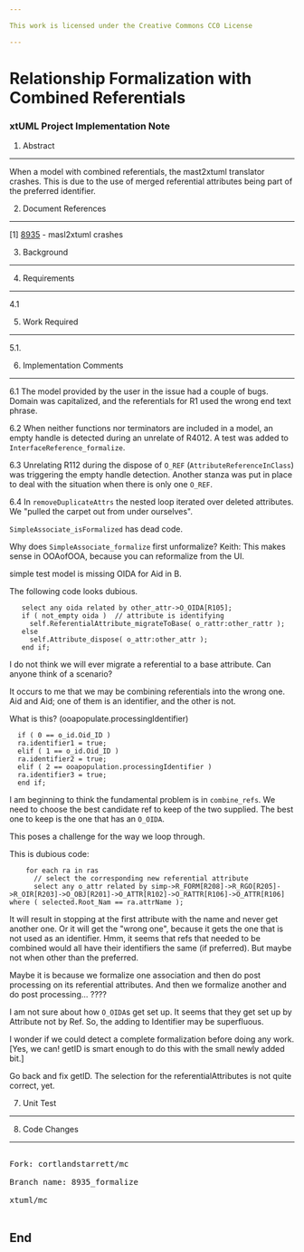 ```yaml
---

This work is licensed under the Creative Commons CC0 License

---
```


# Relationship Formalization with Combined Referentials
### xtUML Project Implementation Note


1. Abstract
-----------
When a model with combined referentials, the mast2xtuml translator
crashes. This is due to the use of merged referential attributes being
part of the preferred identifier.

2. Document References
----------------------
[1] [8935](https://support.onefact.net/issues/8935) - masl2xtuml crashes  

3. Background
-------------

4. Requirements
---------------
4.1 

5. Work Required
----------------
5.1. 
  
6. Implementation Comments
--------------------------
6.1 The model provided by the user in the issue had a couple of
bugs.  Domain was capitalized, and the referentials for R1 used
the wrong end text phrase.

6.2 When neither functions nor terminators are included in a model, an
empty handle is detected during an unrelate of R4012.  A test was added
to `InterfaceReference_formalize`.

6.3 Unrelating R112 during the dispose of `O_REF` (`AttributeReferenceInClass`)
was triggering the empty handle detection.  Another stanza was put in place
to deal with the situation when there is only one `O_REF`.

6.4 In `removeDuplicateAttrs` the nested loop iterated over deleted
attributes.  We "pulled the carpet out from under ourselves".



`SimpleAssociate_isFormalized` has dead code.

Why does `SimpleAssociate_formalize` first unformalize?
Keith:  This makes sense in OOAofOOA, because you can reformalize from the UI.

simple test model is missing OIDA for Aid in B.

The following code looks dubious.
```
   select any oida related by other_attr->O_OIDA[R105];
   if ( not_empty oida )  // attribute is identifying
     self.ReferentialAttribute_migrateToBase( o_rattr:other_rattr );
   else
     self.Attribute_dispose( o_attr:other_attr );
   end if;
```
I do not think we will ever migrate a referential to a base attribute.  Can anyone think of a scenario?

It occurs to me that we may be combining referentials into the wrong one.
Aid and Aid; one of them is an identifier, and the other is not.

What is this?  (ooapopulate.processingIdentifier)
```
  if ( 0 == o_id.Oid_ID )
  ra.identifier1 = true;
  elif ( 1 == o_id.Oid_ID )
  ra.identifier2 = true;
  elif ( 2 == ooapopulation.processingIdentifier )
  ra.identifier3 = true;
  end if;
```

I am beginning to think the fundamental problem is in `combine_refs`.
We need to choose the best candidate ref to keep of the two supplied.
The best one to keep is the one that has an `O_OIDA`.

This poses a challenge for the way we loop through.

This is dubious code:  
```
    for each ra in ras
      // select the corresponding new referential attribute
      select any o_attr related by simp->R_FORM[R208]->R_RGO[R205]->R_OIR[R203]->O_OBJ[R201]->O_ATTR[R102]->O_RATTR[R106]->O_ATTR[R106] where ( selected.Root_Nam == ra.attrName );
```
It will result in stopping at the first attribute with the name and never get another one.
Or it will get the "wrong one", because it gets the one that is not used as an identifier.
Hmm, it seems that refs that needed to be combined would all have their identifiers the same (if preferred).
But maybe not when other than the preferred.

Maybe it is because we formalize one association and then do post processing on its referential attributes.  And then we formalize another and do post processing...  ????

I am not sure about how `O_OIDA`s get set up.  It seems that they get set up by Attribute not by Ref.  So, the adding to Identifier may be superfluous.


I wonder if we could detect a complete formalization before doing any work.  [Yes, we can!  getID is smart enough to do this with the small newly added bit.]


Go back and fix getID.  The selection for the referentialAttributes is not quite correct, yet.


7. Unit Test
------------

8. Code Changes
---------------
<pre>

Fork: cortlandstarrett/mc   

Branch name: 8935_formalize

xtuml/mc

</pre>

End
---

